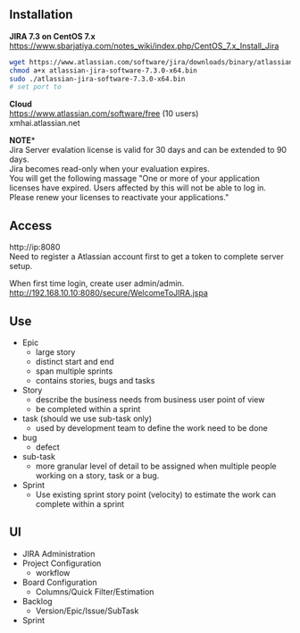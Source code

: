 ## Installation
**JIRA 7.3 on CentOS 7.x**  
https://www.sbarjatiya.com/notes_wiki/index.php/CentOS_7.x_Install_Jira  
```sh
wget https://www.atlassian.com/software/jira/downloads/binary/atlassian-jira-software-7.3.0-x64.bin
chmod a+x atlassian-jira-software-7.3.0-x64.bin
sudo ./atlassian-jira-software-7.3.0-x64.bin
# set port to 
```
**Cloud**  
https://www.atlassian.com/software/free (10 users)  
xmhai.atlassian.net   

**NOTE***  
Jira Server evalation license is valid for 30 days and can be extended to 90 days.  
Jira becomes read-only when your evaluation expires.  
You will get the following massage "One or more of your application licenses have expired. Users affected by this will not be able to log in. Please renew your licenses to reactivate your applications."

## Access
http://ip:8080  
Need to register a Atlassian account first to get a token to complete server setup.  

When first time login, create user admin/admin.  
http://192.168.10.10:8080/secure/WelcomeToJIRA.jspa  

## Use
- Epic  
  - large story
  - distinct start and end
  - span multiple sprints
  - contains stories, bugs and tasks
- Story
  - describe the business needs from business user point of view
  - be completed within a sprint
- task (should we use sub-task only)
  - used by development team to define the work need to be done
- bug
  - defect
- sub-task
  - more granular level of detail to be assigned when multiple people working on a story, task or a bug.  
- Sprint
  - Use existing sprint story point (velocity) to estimate the work can complete within a sprint
  
## UI
- JIRA Administration
- Project Configuration
  - workflow
- Board Configuration
  - Columns/Quick Filter/Estimation
- Backlog
  - Version/Epic/Issue/SubTask
- Sprint
